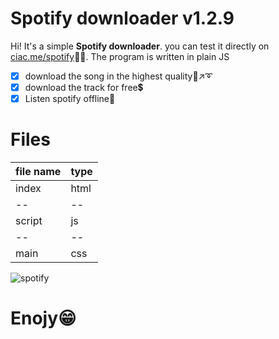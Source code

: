 # Spotify downloader v1.2.9

Hi! It's a simple **Spotify downloader**. 
you can test it directly on [ciac.me/spotify](https://ciac.me/spotify)🔌🌐.
The program is written in plain JS

 - [x] download the song in the highest quality💯↗➰
 - [x] download the track for free💲
 - [x] Listen spotify offline📴

# Files
| file name | type |
|--|--|
| index | html|
|--|--|
|script  |js  |
|--|--|
| main | css |


![spotify](https://upload.wikimedia.org/wikipedia/commons/1/19/Spotify_logo_without_text.svg)
# Enojy😁